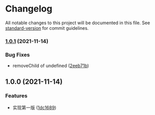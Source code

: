 # Changelog

All notable changes to this project will be documented in this file. See [standard-version](https://github.com/conventional-changelog/standard-version) for commit guidelines.

### [1.0.1](https://github.com/youngjuning/kityminder-react/compare/v1.0.0...v1.0.1) (2021-11-14)


### Bug Fixes

* removeChild of undefined ([2eeb71b](https://github.com/youngjuning/kityminder-react/commit/2eeb71ba4e0e86f4b99d8f57539bf78b6d1573bb))

## 1.0.0 (2021-11-14)

### Features

- 实现第一版 ([1dc1689](https://github.com/youngjuning/kityminder-react/commit/1dc16892dfe749a4f631b20f2f18c6cdb308b858))
